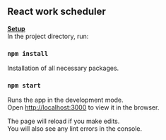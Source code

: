 ## React work scheduler

<u><b>Setup</b></u><br>
In the project directory, run:

### `npm install`
Installation of all necessary packages.<br>

### `npm start`
Runs the app in the development mode.<br>
Open [http://localhost:3000](http://localhost:3000) to view it in the browser.

The page will reload if you make edits.<br>
You will also see any lint errors in the console.